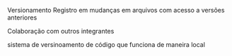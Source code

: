 Versionamento
Registro em mudanças em arquivos com acesso a versões anteriores

Colaboração com outros integrantes

sistema de versinoamento de código que funciona de maneira local
